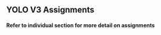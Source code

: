 <H2>YOLO V3 Assignments </h2>

<H4>Refer to individual section for more detail on assignments </h4>

